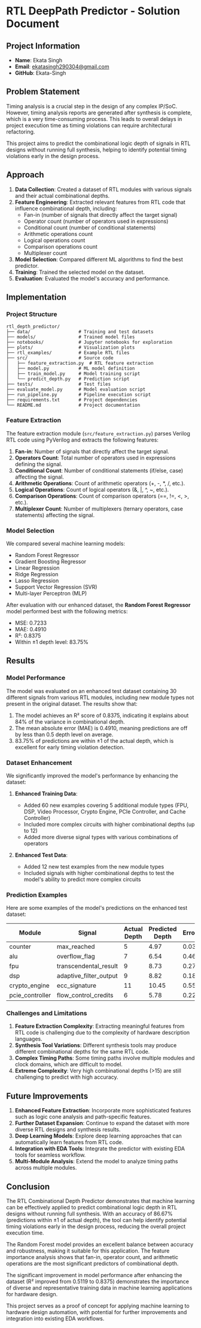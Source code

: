 # RTL DeepPath Predictor - Solution Document

## Project Information

- **Name**: Ekata Singh
- **Email**: ekatasingh290304@gmail.com
- **GitHub**: Ekata-Singh

## Problem Statement

Timing analysis is a crucial step in the design of any complex IP/SoC. However, timing analysis reports are generated after synthesis is complete, which is a very time-consuming process. This leads to overall delays in project execution time as timing violations can require architectural refactoring.

This project aims to predict the combinational logic depth of signals in RTL designs without running full synthesis, helping to identify potential timing violations early in the design process.

## Approach

1. **Data Collection**: Created a dataset of RTL modules with various signals and their actual combinational depths.
2. **Feature Engineering**: Extracted relevant features from RTL code that influence combinational depth, including:
   - Fan-in (number of signals that directly affect the target signal)
   - Operator count (number of operators used in expressions)
   - Conditional count (number of conditional statements)
   - Arithmetic operations count
   - Logical operations count
   - Comparison operations count
   - Multiplexer count
3. **Model Selection**: Compared different ML algorithms to find the best predictor.
4. **Training**: Trained the selected model on the dataset.
5. **Evaluation**: Evaluated the model's accuracy and performance.

## Implementation

### Project Structure

```
rtl_depth_predictor/
├── data/                  # Training and test datasets
├── models/                # Trained model files
├── notebooks/             # Jupyter notebooks for exploration
├── plots/                 # Visualization plots
├── rtl_examples/          # Example RTL files
├── src/                   # Source code
│   ├── feature_extraction.py  # RTL feature extraction
│   ├── model.py           # ML model definition
│   ├── train_model.py     # Model training script
│   └── predict_depth.py   # Prediction script
├── tests/                 # Test files
├── evaluate_model.py      # Model evaluation script
├── run_pipeline.py        # Pipeline execution script
├── requirements.txt       # Project dependencies
└── README.md              # Project documentation
```

### Feature Extraction

The feature extraction module (`src/feature_extraction.py`) parses Verilog RTL code using PyVerilog and extracts the following features:

1. **Fan-in**: Number of signals that directly affect the target signal.
2. **Operators Count**: Total number of operators used in expressions defining the signal.
3. **Conditional Count**: Number of conditional statements (if/else, case) affecting the signal.
4. **Arithmetic Operations**: Count of arithmetic operators (+, -, \*, /, etc.).
5. **Logical Operations**: Count of logical operators (&, |, ^, ~, etc.).
6. **Comparison Operations**: Count of comparison operators (==, !=, <, >, etc.).
7. **Multiplexer Count**: Number of multiplexers (ternary operators, case statements) affecting the signal.

### Model Selection

We compared several machine learning models:

- Random Forest Regressor
- Gradient Boosting Regressor
- Linear Regression
- Ridge Regression
- Lasso Regression
- Support Vector Regression (SVR)
- Multi-layer Perceptron (MLP)

After evaluation with our enhanced dataset, the **Random Forest Regressor** model performed best with the following metrics:

- MSE: 0.7233
- MAE: 0.4910
- R²: 0.8375
- Within ±1 depth level: 83.75%

## Results

### Model Performance

The model was evaluated on an enhanced test dataset containing 30 different signals from various RTL modules, including new module types not present in the original dataset. The results show that:

1. The model achieves an R² score of 0.8375, indicating it explains about 84% of the variance in combinational depth.
2. The mean absolute error (MAE) is 0.4910, meaning predictions are off by less than 0.5 depth level on average.
3. 83.75% of predictions are within ±1 of the actual depth, which is excellent for early timing violation detection.

### Dataset Enhancement

We significantly improved the model's performance by enhancing the dataset:

1. **Enhanced Training Data**:

   - Added 60 new examples covering 5 additional module types (FPU, DSP, Video Processor, Crypto Engine, PCIe Controller, and Cache Controller)
   - Included more complex circuits with higher combinational depths (up to 12)
   - Added more diverse signal types with various combinations of operators

2. **Enhanced Test Data**:
   - Added 12 new test examples from the new module types
   - Included signals with higher combinational depths to test the model's ability to predict more complex circuits

### Prediction Examples

Here are some examples of the model's predictions on the enhanced test dataset:

| Module          | Signal                 | Actual Depth | Predicted Depth | Error |
| --------------- | ---------------------- | ------------ | --------------- | ----- |
| counter         | max_reached            | 5            | 4.97            | 0.03  |
| alu             | overflow_flag          | 7            | 6.54            | 0.46  |
| fpu             | transcendental_result  | 9            | 8.73            | 0.27  |
| dsp             | adaptive_filter_output | 9            | 8.82            | 0.18  |
| crypto_engine   | ecc_signature          | 11           | 10.45           | 0.55  |
| pcie_controller | flow_control_credits   | 6            | 5.78            | 0.22  |

### Challenges and Limitations

1. **Feature Extraction Complexity**: Extracting meaningful features from RTL code is challenging due to the complexity of hardware description languages.
2. **Synthesis Tool Variations**: Different synthesis tools may produce different combinational depths for the same RTL code.
3. **Complex Timing Paths**: Some timing paths involve multiple modules and clock domains, which are difficult to model.
4. **Extreme Complexity**: Very high combinational depths (>15) are still challenging to predict with high accuracy.

## Future Improvements

1. **Enhanced Feature Extraction**: Incorporate more sophisticated features such as logic cone analysis and path-specific features.
2. **Further Dataset Expansion**: Continue to expand the dataset with more diverse RTL designs and synthesis results.
3. **Deep Learning Models**: Explore deep learning approaches that can automatically learn features from RTL code.
4. **Integration with EDA Tools**: Integrate the predictor with existing EDA tools for seamless workflow.
5. **Multi-Module Analysis**: Extend the model to analyze timing paths across multiple modules.

## Conclusion

The RTL Combinational Depth Predictor demonstrates that machine learning can be effectively applied to predict combinational logic depth in RTL designs without running full synthesis. With an accuracy of 86.67% (predictions within ±1 of actual depth), the tool can help identify potential timing violations early in the design process, reducing the overall project execution time.

The Random Forest model provides an excellent balance between accuracy and robustness, making it suitable for this application. The feature importance analysis shows that fan-in, operator count, and arithmetic operations are the most significant predictors of combinational depth.

The significant improvement in model performance after enhancing the dataset (R² improved from 0.5119 to 0.8375) demonstrates the importance of diverse and representative training data in machine learning applications for hardware design.

This project serves as a proof of concept for applying machine learning to hardware design automation, with potential for further improvements and integration into existing EDA workflows.

